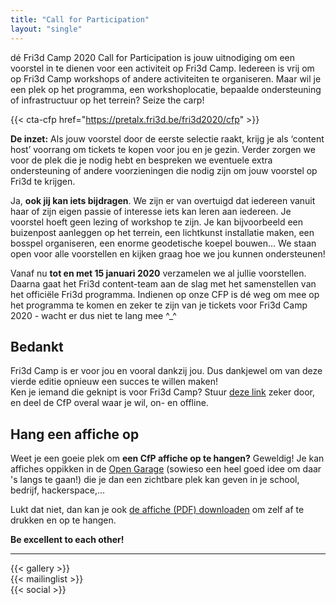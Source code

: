 ```yaml
---
title: "Call for Participation"
layout: "single"
---
```

<div class="block--centered">

<p>dé Fri3d Camp 2020 Call for Participation is jouw uitnodiging om een voorstel in te dienen voor een activiteit op Fri3d Camp. Iedereen is vrij om op Fri3d Camp workshops of andere activiteiten te organiseren. Maar wil je een plek op het programma, een workshoplocatie, bepaalde ondersteuning of infrastructuur op het terrein? Seize the carp!</p>
</div>

{{< cta-cfp href="https://pretalx.fri3d.be/fri3d2020/cfp" >}}

<div class="block--centered">
<p><strong>De inzet:</strong> Als jouw voorstel door de eerste selectie raakt, krijg je als ‘content host’ voorrang om tickets te kopen voor jou en je gezin. Verder zorgen we voor de plek die je nodig hebt en bespreken we eventuele extra ondersteuning of andere voorzieningen die nodig zijn om jouw voorstel op Fri3d te krijgen.</p>

<p>Ja, <strong>ook jij kan iets bijdragen</strong>. We zijn er van overtuigd dat iedereen vanuit haar of zijn eigen passie of interesse iets kan leren aan iedereen. Je voorstel hoeft geen lezing of workshop te zijn. Je kan bijvoorbeeld een buizenpost aanleggen op het terrein, een lichtkunst installatie maken, een bosspel organiseren, een enorme geodetische koepel bouwen...  We staan open voor alle voorstellen en kijken graag hoe we jou kunnen ondersteunen!</p>
</div>

<div class="block--centered">
<p>Vanaf nu <strong>tot en met 15 januari 2020</strong> verzamelen we al jullie voorstellen. Daarna gaat het Fri3d content-team aan de slag met het samenstellen van het officiële Fri3d programma. Indienen op onze CFP is dé weg om mee op het programma te komen en zeker te zijn van je tickets voor Fri3d Camp 2020 - wacht er dus niet te lang mee ^_^</p>
</div>
<div class="block--centered">
<h2 class="block__ttl">Bedankt</h2>
<p>Fri3d Camp is er voor jou en vooral dankzij jou. Dus dankjewel om van deze vierde editie opnieuw een succes te willen maken!<br/>
Ken je iemand die geknipt is voor Fri3d Camp? Stuur <a href="/cfp/">deze link</a> zeker door, en deel de CfP overal waar je wil, on- en offline.</p>
</div>
<div class="block--callout">
<div class="decoblock decoblock--wave decoblock--br"></div>

<div class="decoblock decoblock--dots decoblock--l"></div>
<h2 class="block__ttl">Hang een affiche op</h2>
<p>Weet je een goeie plek om <strong>een CfP affiche op te hangen?</strong> Geweldig! Je kan affiches oppikken in de <a href="https://www.meetup.com/nl-NL/OpenGarage/">Open Garage</a> (sowieso een heel goed idee om daar 's langs te gaan!) die je dan een zichtbare plek kan geven in je school, bedrijf, hackerspace,...</p>
<p>Lukt dat niet, dan kan je ook <a href="/downloads/affiche_CFP.pdf">de affiche (PDF) downloaden</a> om zelf af te drukken en op te hangen.</p>
<p><strong>Be excellent to each other!</strong></p>
</div>
<hr class="gridrule" />
<div class="block--centered">
{{< gallery >}}
</div>
<div class="block--centered">
{{< mailinglist >}}
</div>
<div class="block--centered">
{{< social >}}
</div>